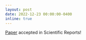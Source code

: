 ```yaml
---
layout: post
date: 2022-12-23 00:00:00-0400
inline: true
---
```


<a href='https://arxiv.org/abs/2201.05061'>Paper</a> accepted in Scientific Reports!
